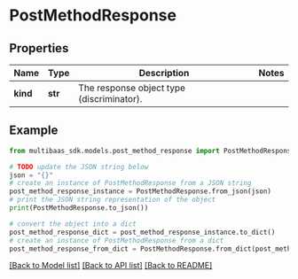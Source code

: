 # PostMethodResponse


## Properties

Name | Type | Description | Notes
------------ | ------------- | ------------- | -------------
**kind** | **str** | The response object type (discriminator). | 

## Example

```python
from multibaas_sdk.models.post_method_response import PostMethodResponse

# TODO update the JSON string below
json = "{}"
# create an instance of PostMethodResponse from a JSON string
post_method_response_instance = PostMethodResponse.from_json(json)
# print the JSON string representation of the object
print(PostMethodResponse.to_json())

# convert the object into a dict
post_method_response_dict = post_method_response_instance.to_dict()
# create an instance of PostMethodResponse from a dict
post_method_response_from_dict = PostMethodResponse.from_dict(post_method_response_dict)
```
[[Back to Model list]](../README.md#documentation-for-models) [[Back to API list]](../README.md#documentation-for-api-endpoints) [[Back to README]](../README.md)


